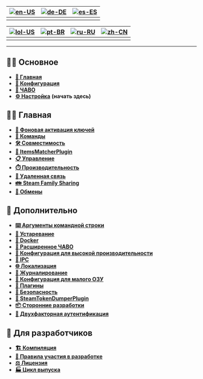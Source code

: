 | [![en-US](https://raw.githubusercontent.com/hjnilsson/country-flags/master/png100px/us.png)](https://github.com/JustArchiNET/ArchiSteamFarm/wiki/Home) | [![de-DE](https://raw.githubusercontent.com/hjnilsson/country-flags/master/png100px/de.png)](https://github.com/JustArchiNET/ArchiSteamFarm/wiki/Home-de-DE) | [![es-ES](https://raw.githubusercontent.com/hjnilsson/country-flags/master/png100px/es.png)](https://github.com/JustArchiNET/ArchiSteamFarm/wiki/Home-es-ES) |
| ------------------------------------------------------------------------------------------------------------------------------------------------------ | ------------------------------------------------------------------------------------------------------------------------------------------------------------ | ------------------------------------------------------------------------------------------------------------------------------------------------------------ |
|                                                                                                                                                        |                                                                                                                                                              |                                                                                                                                                              |

| [![lol-US](https://raw.githubusercontent.com/JustArchiNET/ArchiSteamFarm/main/resources/lol-US.png)](https://github.com/JustArchiNET/ArchiSteamFarm/wiki/Home-lol-US) | [![pt-BR](https://raw.githubusercontent.com/hjnilsson/country-flags/master/png100px/br.png)](https://github.com/JustArchiNET/ArchiSteamFarm/wiki/Home-pt-BR) | [![ru-RU](https://raw.githubusercontent.com/hjnilsson/country-flags/master/png100px/ru.png)](https://github.com/JustArchiNET/ArchiSteamFarm/wiki/Home-ru-RU) | [![zh-CN](https://raw.githubusercontent.com/hjnilsson/country-flags/master/png100px/cn.png)](https://github.com/JustArchiNET/ArchiSteamFarm/wiki/Home-zh-CN) |
| --------------------------------------------------------------------------------------------------------------------------------------------------------------------- | ------------------------------------------------------------------------------------------------------------------------------------------------------------ | ------------------------------------------------------------------------------------------------------------------------------------------------------------ | ------------------------------------------------------------------------------------------------------------------------------------------------------------ |
|                                                                                                                                                                       |                                                                                                                                                              |                                                                                                                                                              |                                                                                                                                                              |

***

## 👨‍🏫 Основное

* **[🏡 Главная](https://github.com/JustArchiNET/ArchiSteamFarm/wiki/Home-ru-RU)**
* **[🔧 Конфигурация](https://github.com/JustArchiNET/ArchiSteamFarm/wiki/Configuration-ru-RU)**
* **[💬 ЧАВО](https://github.com/JustArchiNET/ArchiSteamFarm/wiki/FAQ-ru-RU)**
* **[⚙️ Настройка](https://github.com/JustArchiNET/ArchiSteamFarm/wiki/Setting-up-ru-RU)** **(начать здесь)**


## 👨‍🎓 Главная

* **[👥 Фоновая активация ключей](https://github.com/JustArchiNET/ArchiSteamFarm/wiki/Background-games-redeemer-ru-RU)**
* **[📢 Команды](https://github.com/JustArchiNET/ArchiSteamFarm/wiki/Commands-ru-RU)**
* **[🛠️ Совместимость](https://github.com/JustArchiNET/ArchiSteamFarm/wiki/Compatibility-ru-RU)**
* **[🧩 ItemsMatcherPlugin](https://github.com/JustArchiNET/ArchiSteamFarm/wiki/ItemsMatcherPlugin)**
* **[📋 Управление](https://github.com/JustArchiNET/ArchiSteamFarm/wiki/Management)**
* **[⏱️ Производительность](https://github.com/JustArchiNET/ArchiSteamFarm/wiki/Performance)**
* **[📡 Удаленная связь](https://github.com/JustArchiNET/ArchiSteamFarm/wiki/Remote-communication)**
* **[👪 Steam Family Sharing](https://github.com/JustArchiNET/ArchiSteamFarm/wiki/Steam-Family-Sharing)**
* **[🔄 Обмены](https://github.com/JustArchiNET/ArchiSteamFarm/wiki/Trading)**


## 🧙 Дополнительно

* **[⌨️ Аргументы командной строки](https://github.com/JustArchiNET/ArchiSteamFarm/wiki/Command-line-arguments-ru-RU)**
* **[🚧 Устаревание](https://github.com/JustArchiNET/ArchiSteamFarm/wiki/Deprecation-ru-RU)**
* **[🐳 Docker](https://github.com/JustArchiNET/ArchiSteamFarm/wiki/Docker-ru-RU)**
* **[🤔 Расширенное ЧАВО](https://github.com/JustArchiNET/ArchiSteamFarm/wiki/Extended-FAQ-ru-RU)**
* **[🚀 Конфигурация для высокой производительности](https://github.com/JustArchiNET/ArchiSteamFarm/wiki/High-performance-setup-ru-RU)**
* **[🔗 IPC](https://github.com/JustArchiNET/ArchiSteamFarm/wiki/IPC-ru-RU)**
* **[🌐 Локализация](https://github.com/JustArchiNET/ArchiSteamFarm/wiki/Localization)**
* **[📝 Журналирование](https://github.com/JustArchiNET/ArchiSteamFarm/wiki/Logging)**
* **[💾 Конфигурация для малого ОЗУ](https://github.com/JustArchiNET/ArchiSteamFarm/wiki/Low-memory-setup)**
* **[🔌 Плагины](https://github.com/JustArchiNET/ArchiSteamFarm/wiki/Plugins)**
* **[🔐 Безопасность](https://github.com/JustArchiNET/ArchiSteamFarm/wiki/Security)**
* **[🧩 SteamTokenDumperPlugin](https://github.com/JustArchiNET/ArchiSteamFarm/wiki/SteamTokenDumperPlugin)**
* **[📦 Сторонние разработки](https://github.com/JustArchiNET/ArchiSteamFarm/wiki/Third-party)**
* **[📵 Двухфакторная аутентификация](https://github.com/JustArchiNET/ArchiSteamFarm/wiki/Two-factor-authentication)**


## 👷 Для разработчиков

* **[🏗️ Компиляция](https://github.com/JustArchiNET/ArchiSteamFarm/wiki/Compilation-ru-RU)**
* **[🤝 Правила участия в разработке](https://github.com/JustArchiNET/ArchiSteamFarm/blob/main/.github/CONTRIBUTING.md)**
* **[⚖️ Лицензия](https://github.com/JustArchiNET/ArchiSteamFarm/wiki/License-ru-RU)**
* **[🏭 Цикл выпуска](https://github.com/JustArchiNET/ArchiSteamFarm/wiki/Release-cycle-ru-RU)**